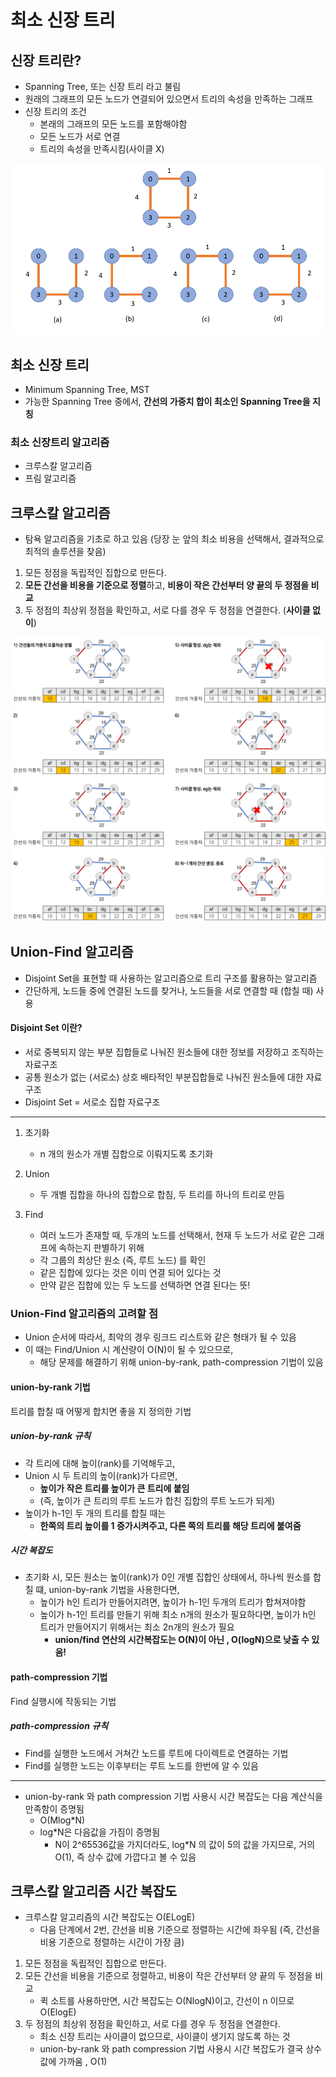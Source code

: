 # 최소 신장 트리 

## 신장 트리란?
- Spanning Tree, 또는 신장 트리 라고 불림
- 원래의 그래프의 모든 노드가 연결되어 있으면서 트리의 속성을 만족하는 그래프 
- 신장 트리의 조건
  - 본래의 그래프의 모든 노드를 포함해야함
  - 모든 노드가 서로 연결
  - 트리의 속성을 만족시킴(사이클 X)

![spanning-tree.png](spanning-tree.png)

## 최소 신장 트리 
- Minimum Spanning Tree, MST 
- 가능한 Spanning Tree 중에서, **간선의 가중치 합이 최소인 Spanning Tree을 지칭**

### 최소 신장트리 알고리즘
- 크루스칼 알고리즘 
- 프림 알고리즘

## 크루스칼 알고리즘
- 탐욕 알고리즘을 기초로 하고 있음 (당장 눈 앞의 최소 비용을 선택해서, 결과적으로 최적의 솔루션을 찾음)

1. 모든 정점을 독립적인 집합으로 만든다.
2. **모든 간선을 비용을 기준으로 정렬**하고, **비용이 작은 간선부터 양 끝의 두 정점을 비교**
3. 두 정점의 최상위 정점을 확인하고, 서로 다를 경우 두 정점을 연결한다. (**사이클 없이**)

![kruskal.png](kruskal.png)


## Union-Find 알고리즘 
- Disjoint Set을 표현할 때 사용하는 알고리즘으로 트리 구조를 활용하는 알고리즘
- 간단하게, 노드들 중에 연결된 노드를 찾거나, 노드들을 서로 연결할 때 (합칠 때) 사용

#### Disjoint Set 이란?
  - 서로 중복되지 않는 부분 집합들로 나눠진 원소들에 대한 정보를 저장하고 조직하는 자료구조 
  - 공통 원소가 없는 (서로소) 상호 배타적인 부분집합들로 나눠진 원소들에 대한 자료구조 
  - Disjoint Set = 서로소 집합 자료구조 

---
1. 초기화 
   - n 개의 원소가 개별 집합으로 이뤄지도록 초기화
2. Union
    - 두 개별 집합을 하나의 집합으로 합침, 두 트리를 하나의 트리로 만듬

3. Find
    - 여러 노드가 존재할 때, 두개의 노드를 선택해서, 현재 두 노드가 서로 같은 그래프에 속하는지 판별하기 위해
    - 각 그룹의 최상단 원소 (즉, 루트 노드) 를 확인 
    - 같은 집합에 있다는 것은 이미 연결 되어 있다는 것 
    - 만약 같은 집합에 있는 두 노드를 선택하면 연결 된다는 뜻!

### Union-Find 알고리즘의 고려할 점
- Union 순서에 따라서, 최악의 경우 링크드 리스트와 같은 형태가 될 수 있음
- 이 때는 Find/Union 시 계산량이 O(N)이 될 수 있으므로,
  - 해당 문제를 해결하기 위해 union-by-rank, path-compression 기법이 있음

#### union-by-rank 기법 
트리를 합칠 때 어떻게 합치면 좋을 지 정의한 기법 
##### union-by-rank 규칙
- 각 트리에 대해 높이(rank)를 기억해두고, 
- Union 시 두 트리의 높이(rank)가 다르면,
  - **높이가 작은 트리를 높이가 큰 트리에 붙임**
  - (즉, 높이가 큰 트리의 루트 노드가 합친 집합의 루트 노드가 되게)
- 높이가 h-1인 두 개의 트리를 합칠 때는 
  - **한쪽의 트리 높이를 1 증가시켜주고, 다른 쪽의 트리를 해당 트리에 붙여줌**

##### 시간 복잡도
- 초기화 시, 모든 원소는 높이(rank)가 0인 개별 집합인 상태에서, 하나씩 원소를 합칠 떄, union-by-rank 기법을 사용한다면, 
  - 높이가 h인 트리가 만들어지려면, 높이가 h-1인 두개의 트리가 합쳐져야함
  - 높이가 h-1인 트리를 만들기 위해 최소 n개의 원소가 필요하다면, 높이가 h인 트리가 만들어지기 위해서는 최소 2n개의 원소가 필요 
    - **union/find 연산의 시간복잡도는 O(N)이 아닌 , O(logN)으로 낮출 수 있음!**

#### path-compression 기법 
Find 실행시에 작동되는 기법

##### path-compression 규칙 
- Find를 실행한 노드에서 거쳐간 노드를 루트에 다이렉트로 연결하는 기법
- Find를 실행한 노드는 이후부터는 루트 노드를 한번에 알 수 있음

---
- union-by-rank 와 path compression 기법 사용시 시간 복잡도는 다음 계산식을 만족함이 증명됨
  - O(Mlog*N)
  - log*N은 다음값을 가짐이 증명됨
    - N이 2^65536값을 가지더라도, log*N 의 값이 5의 값을 가지므로, 거의 O(1), 즉 상수 값에 가깝다고 볼 수 있음 

  

## 크루스칼 알고리즘 시간 복잡도 
- 크루스칼 알고리즘의 시간 복잡도는 O(ELogE)
  - 다음 단계에서 2번, 간선을 비용 기준으로 정렬하는 시간에 좌우됨 (즉, 간선을 비용 기준으로 정렬하는 시간이 가장 큼)

1. 모든 정점을 독립적인 집합으로 만든다.
2. 모든 간선을 비용을 기준으로 정렬하고, 비용이 작은 간선부터 양 끝의 두 정점을 비교
   - 퀵 소트를 사용하만면, 시간 복잡도는 O(NlogN)이고, 간선이 n 이므로 O(ElogE)
3. 두 정점의 최상위 정점을 확인하고, 서로 다를 경우 두 정점을 연결한다.
    - 최소 신장 트리는 사이클이 없으므로, 사이클이 생기지 않도록 하는 것
    - union-by-rank 와 path compression 기법 사용시 시간 복잡도가 결국 상수 값에 가까움 , O(1)

